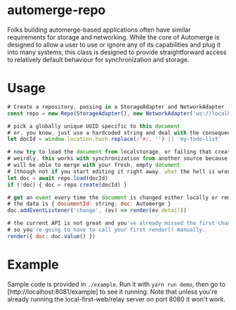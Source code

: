# automerge-repo

Folks building automerge-based applications often have similar requirements for storage and networking. While the core of Automerge is designed to allow a user to use or ignore any of its capabilities and plug it into many systems, this class is designed to provide straightforward access to relatively default behaviour for synchronization and storage.

# Usage
```js
# Create a repository, passing in a StorageAdapter and NetworkAdapter
const repo = new Repo(StorageAdapter(), new NetworkAdapter('ws://localhost:8080'))

# pick a globally unique UUID specific to this document
# or, you know, just use a hardcoded string and deal with the consequences later
let docId = window.location.hash.replace(/^#/, '') || 'my-todo-list'

# now try to load the document from localstorage, or failing that create a new one
# weirdly, this works with synchronization from another source because the other source
# will be able to merge with your fresh, empty document
# (though not if you start editing it right away. what the hell is wrong with us.)
let doc = await repo.load(docId)
if (!doc) { doc = repo.create(docId) }

# get an event every time the document is changed either locally or remotely
# the data is { documentId: string, doc: Automerge }
doc.addEventListener('change', (ev) => render(ev.detail))

# the current API is not great and you've already missed the first change notification by now
# so you're going to have to call your first render() manually.
render({ doc: doc.value() })
```

# Example

Sample code is provided in `./example`. Run it with `yarn run demo`, then go to [http://localhost:8081/example] to see it running. Note that unless you're already running the local-first-web/relay server on port 8080 it won't work.


